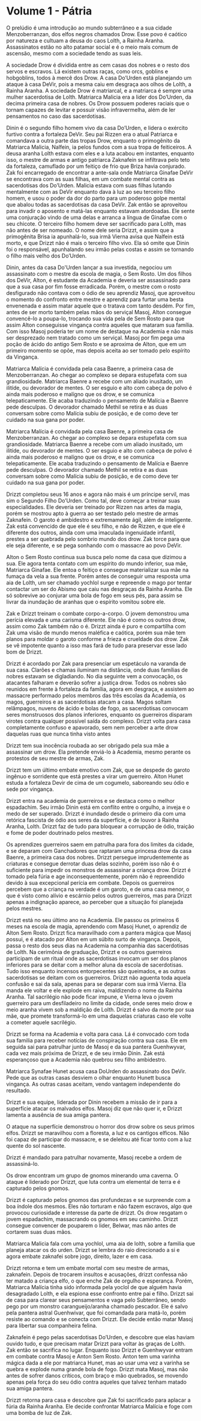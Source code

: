 # Volume 1 - Pátria

O prelúdio é uma introdução ao mundo subterrâneo e a sua cidade Menzoberranzan, dos elfos negros chamados Drow. Esse povo é caótico por natureza e cultuam a deusa do caos Lolth, a Rainha Aranha. Assassinatos estão no alto patamar social e é o meio mais comum de ascensão, mesmo com a sociedade tendo as suas leis.

A sociedade Drow é dividida entre as cem casas dos nobres e o resto dos servos e escravos. Lá existem outras raças, como orcs, goblins e hobgoblins, todos à mercê dos Drow. A casa Do’Urden está planejando um ataque à casa DeVir, pois a mesma caiu em desgraça aos olhos de Lolth, a Rainha Aranha. A sociedade Drow é matriarcal, e a matriarca é sempre uma mulher sacerdotisa de Lolth. Matriarca Malicia era a lider dos Do’Urden, da decima primeira casa de nobres. Os Drow possuem poderes raciais que o tornam capazes de levitar e possuir visão infravermelha, além de ler pensamentos no caso das sacerdotisas.

Dinin é o segundo filho homem vivo da casa Do’Urden, e lidera o exército furtivo contra a fortaleza DeVir. Seu pai Rizzen era o atual Patriarca e comandava a outra parte das tropas Drow, enquanto o primogênito da Matriarca Malicia, Nalfein, ia pelos fundos com a sua tropa de feiticeiros. A deusa aranha Lolth estava com eles e a luta acabou em instantes, enquanto isso, o mestre de armas e antigo patriarca Zaknafein se infiltrava pelo teto da fortaleza, camuflado por um feitiço de frio que Briza havia conjurado. Zak foi encarregado de encontrar a ante-sala onde Matriarca Ginafae DeVir se encontrava com as suas filhas, em um combate mental contra as sacerdotisas dos Do’Urden. Malicia estava com suas filhas lutando mentalmente com as DeVir enquanto dava à luz ao seu terceiro filho homem, e usou o poder da dor do parto para um poderoso golpe mental que abalou todas as sacerdotisas da casa DeVir. Zak então se aproveitou para invadir o aposento e matá-las enquanto estavam atordoadas. Ele sente uma conjuração vindo de uma delas e arranca a língua de Ginafae com o seu chicote. O terceiro filho homem deve ser sacrificado para Lolth, mas não antes de ser nomeado. O nome dele seria Drizzt, e assim que a primogênita Brisa ia apunhalá-lo, sua irmã Vierna avisa que Nalfein está morto, e que Drizzt não é mais o terceiro filho vivo. Ela só omite que Dinin foi o responsável, apunhalando seu irmão pelas costas e assim se tornando o filho mais velho dos Do’Urden.

Dinin, antes da casa Do'Urden lançar a sua investida, negociou um assassinato com o mestre da escola de magia, o Sem Rosto. Um dos filhos dos DeVir, Alton, é estudante da Academia e deveria ser assassinado para que a sua casa por fim fosse erradicada. Porém, o mestre com o rosto desfigurado não contava com o ódio de seu aprendiz Masoj, que aproveitou o momento do confronto entre mestre e aprendiz para furtar uma besta envenenada e assim matar aquele que o tratava com tanto desdém. Por fim, antes de ser morto também pelas mãos do serviçal Masoj, Alton consegue convencê-lo a poupa-lo, trocando sua vida pela de Sem Rosto para que assim Alton conseguisse vingança contra aqueles que mataram sua família. Com isso Masoj poderia ter um nome de destaque na Academia e não mais ser desprezado nem tratado como um serviçal. Masoj por fim pega uma poção de ácido do antigo Sem Rosto e se aproxima de Alton, que em um primeiro momento se opõe, mas depois aceita ao ser tomado pelo espírito da Vingança.

Matriarca Malícia é convidada pela casa Baenre, a primeira casa de Menzoberranzan. Ao chegar ao complexo se depara estupefata com sua grandiosidade. Matriarca Baenre a recebe com um aliado inusitado, um ilitíde, ou devorador de mentes. O ser esguio e alto com cabeça de polvo é ainda mais poderoso e malígno que os drow, e se comunica telepaticamente. Ele acaba traduzindo o pensamento de Malícia e Baenre pede desculpas. O devorador chamado Methil se retira e as duas conversam sobre como Malícia subiu de posição, e de como deve ter cuidado na sua gana por poder.

Matriarca Malícia é convidada pela casa Baenre, a primeira casa de Menzoberranzan. Ao chegar ao complexo se depara estupefata com sua grandiosidade. Matriarca Baenre a recebe com um aliado inusitado, um ilitíde, ou devorador de mentes. O ser esguio e alto com cabeça de polvo é ainda mais poderoso e malígno que os drow, e se comunica telepaticamente. Ele acaba traduzindo o pensamento de Malícia e Baenre pede desculpas. O devorador chamado Methil se retira e as duas conversam sobre como Malícia subiu de posição, e de como deve ter cuidado na sua gana por poder.

Drizzt completou seus 16 anos e agora não mais é um príncipe servil, mas sim o Segundo Filho Do’Urden. Como tal, deve começar a treinar suas especialidades. Ele deveria ser treinado por Rizzen nas artes da magia, porém se mostrou apto à guerra ao ser testado pelo mestre de armas Zaknafein. O garoto é ambidestro e extremamente ágil, além de inteligente. Zak está convencido de que ele é seu filho, e não de Rizzen, e que ele é diferente dos outros, ainda com uma imaculada ingenuidade infantil, prestes a ser quebrada pelo sombrio mundo dos drow. Zak torce para que ele seja diferente, e se pega sonhando com o massacre ao povo DeVir.

Alton o Sem Rosto continua sua busca pelo nome da casa que dizimou a sua. Ele agora tenta contato com um espírito do mundo inferior, sua mãe, Matriarca Ginafae. Ele entoa o feitiço e consegue materializar sua mãe na fumaça da vela a sua frente. Porém antes de conseguir uma resposta uma aia de Lolth, um ser chamado yochlol surge e repreende o mago por tentar contactar um ser do Abismo que caiu nas desgraças da Rainha Aranha. Ele só sobrevive ao conjurar uma bola de fogo em seus pés, para assim se livrar da inundação de aranhas que o espírito vomitou sobre ele.

Zak e Drizzt treinam o combate corpo-a-corpo. O jovem demonstrou uma perícia elevada e uma carisma diferente. Ele não é como os outros drow, assim como Zak também não o é. Drizzt ainda é puro e compartilha com Zak uma visão de mundo menos maléfica e caótica, porém sua mãe tem planos para moldar o garoto conforme a frieza e crueldade dos drow. Zak se vê impotente quanto a isso mas fará de tudo para preservar esse lado bom de Drizzt.

Drizzt é acordado por Zak para presenciar um espetáculo na varanda de sua casa. Clarões e chamas iluminam na distância, onde duas famílias de nobres estavam se digladiando. No dia seguinte vem a convocação, os atacantes falharam e deverão sofrer a justiça drow. Todos os nobres são reunidos em frente à fortaleza da família, agora em desgraça, e assistem ao massacre performado pelos membros das três escolas da Academia, os magos, guerreiros e as sacerdotisas atacam a casa. Magos soltam relâmpagos, nuvens de ácido e bolas de fogo, as sacerdotisas convocam seres monstruosos dos planos inferiores, enquanto os guerreiros disparam virotes contra qualquer possível saída do complexo. Drizzt volta para casa completamente confuso e apavorado, sem nem perceber a arte drow daquelas ruas que nunca tinha visto antes

Drizzt tem sua inocência roubada ao ser obrigado pela sua mãe a assassinar um drow. Ela pretende enviá-lo à Academia, mesmo perante os protestos de seu mestre de armas, Zak.

Drizzt tem um último embate emotivo com Zak, que se despede do garoto ingênuo e sorridente que está prestes a virar um guerreiro. Alton Hunet estuda a fortaleza Devir de cima de um cogumelo, saboreando seu ódio e sede por vingança.

Drizzt entra na academia de guerreiros e se destaca como o melhor espadachim. Seu irmão Dinin está em conflito entre o orgulho, a inveja e o medo de ser superado. Drizzt é inundado desde o primeiro dia com uma retórica fascista de ódio aos seres da superfície, e de louvor à Rainha Aranha, Lolth. Drizzt faz de tudo para bloquear a corrupção de ódio, traição e fome de poder doutrinado pelos mestres.

Os aprendizes guerreiros saem em patrulha para fora dos limites da cidade, e se deparam com Ganchadores que raptaram uma princesa drow da casa Baenre, a primeira casa dos nobres. Drizzt persegue imprudentemente as criaturas e consegue derrotar duas delas sozinho, porém isso não é o suficiente para impedir os monstros de assassinar a criança drow. Drizzt é tomado pela fúria e age inconsequentemente, porém não é repreendido devido à sua excepcional perícia em combate. Depois os guerreiros percebem que a criança na verdade é um garoto, e de uma casa menor, o que é visto como alívio e escárnio pelos outros guerreiros, mas para Drizzt apenas a indignação aparece, ao perceber que a situação foi planejada pelos mestres.

Drizzt está no seu último ano na Academia. Ele passou os primeiros 6 meses na escola de magia, aprendendo com Masoj Hunet, o aprendiz de Alton Sem Rosto. Drizzt fica maravilhado com a pantera mágica que Masoj possui, e é atacado por Alton em um súbito surto de vingança. Depois, passa o resto dos seus dias na Academia na companhia das sacerdotisas de Lolth. Na cerimônia de graduação, Drizzt e os outros guerreiros participam de um ritual onde as sacerdotisas invocam um ser dos planos inferiores para se deitar com a melhor aluna da escola de sacerdotisas. Tudo isso enquanto incensos entorpecentes são queimados, e as outras sacerdotisas se deitam com os guerreiros. Drizzt não aguenta toda aquela confusão e sai da sala, apenas para se deparar com sua irmã Vierna. Ela manda ele voltar e ele explode em raiva, maldizendo o nome da Rainha Aranha. Tal sacrilégio não pode ficar impune, e Vierna leva o jovem guerreiro para um desfiladeiro no limite da cidade, onde seres meio drow e meio aranha vivem sob a maldição de Lolth. Drizzt é salvo da morte por sua mãe, que promete transformá-lo em uma daquelas criaturas caso ele volte a cometer aquele sacrilégio.

Drizzt se forma na Academia e volta para casa. Lá é convocado com toda sua familia para receber notícias de conspiração contra sua casa. Ele em seguida sai para patrulhar junto de Masoj e da sua pantera Guenhwyvar, cada vez mais próxima de Drizzt, e de seu irmão Dinin. Zak está esperançoso que a Academia não quebrou seu filho ambidestro.

Matriarca Synafae Hunet acusa casa DoUrden do assassinato dos DeVir. Pede que as outras casas desviem o olhar enquanto Hunett busca vingança. As outras casas aceitam, vendo vantagem independente do resultado.

Drizzt e sua equipe, liderada por Dinin recebem a missão de ir para a superfície atacar os malvados elfos. Masoj diz que não quer ir, e Drizzt lamenta a ausência de sua amiga pantera.

O ataque na superfície demonstrou o horror dos drow sobre os seus primos elfos. Drizzt se maravilhou com a floresta, a luz e os cantigos elficos. Não foi capaz de participar do massacre, e se deleitou até ficar tonto com a luz quente do sol nascente.

Drizzt é mandado para patrulhar novamente, Masoj recebe a ordem de assassiná-lo.

Os drow encontram um grupo de gnomos minerando uma caverna. O ataque é liderado por Drizzt, que luta contra um elemental de terra e é capturado pelos gnomos.

Drizzt é capturado pelos gnomos das profundezas e se surpreende com a boa índole dos mesmos. Eles não torturam e não fazem escravos, algo que provocou curiosidade e interesse da parte de drizzt. Os drow resgatam o jovem espadachim, massacrando os gnomos em seu caminho. Drizzt consegue convencer de pouparem o lider, Belwar, mas não antes de cortarem suas duas mãos.

Matriarca Malicia fala com uma yochlol, uma aia de lolth, sobre a familia que planeja atacar os do urden. Drizzt se lembra do raio direcionado a si e agora embate zaknafei sobre jogo, direito, lazer e em casa.

Drizzt retorna e tem um embate mortal com seu mestre de armas, zaknafein. Depois de trocarem insultos e acusações, drizzt confessa não ter matado a criança elfo, o que enche Zak de orgulho e esperança. Porém, Matriarca Malícia tinha sido informada pela yoclol de que alguém havia desagradado Lolth, e ela espiona esse confronto entre pai e filho. Drizzt sai de casa para clarear seus pensamentos e vaga pelo Subterrâneo, sendo pego por um monstro carangueijo/aranha chamado pescador. Ele é salvo pela pantera astral Guenhwivar, que foi comandada para matá-lo, porém resiste ao comando e se conecta com Drizzt. Ele decide então matar Masoj para libertar sua companheira felina.

Zaknafein é pego pelas sacerdotisas Do’Urden, e descobre que elas haviam ouvido tudo, e que precisam matar Drizzt para voltar às graças de Lolth. Zak então se sacrifica no lugar. Enquanto isso Drizzt e Guenhwyvar entram em combate contra Masoj e Anton Sem Rosto. Anton tem uma varinha mágica dada a ele por matriarca Hunet, mas ao usar uma vez a varinha se quebra e explode numa grande bola de fogo. Drizzt mata Masoj, mas não antes de sofrer danos críticos, com braço e mão quebrados, se movendo apenas pela força do seu ódio contra aqueles que talvez tenham matado sua amiga pantera.

Drizzt retorna para casa e descobre que Zak foi sacrificado para aplacar a fúria da Rainha Aranha. Ele decide confrontar Matriarca Malícia e foge com uma bomba de luz de Zak.

